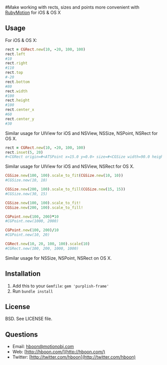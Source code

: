 #Make working with rects, sizes and points more convenient with [RubyMotion](http://rubymotion.com) for iOS & OS X

Usage
---
For iOS & OS X:

```ruby
rect = CGRect.new(10, -20, 100, 100)
rect.left
#10
rect.right
#110
rect.top
#-20
rect.bottom
#80
rect.width
#100
rect.height
#100
rect.center_x
#60
rect.center_y
#30
```

Similar usage for UIView for iOS and NSView, NSSize, NSPoint, NSRect for OS X.

```ruby
rect = CGRect.new(10, -20, 100, 100)
rect.inset(5, 20)
#<CGRect origin=#<ATSPoint x=15.0 y=0.0> size=#<CGSize width=90.0 height=60.0>>
```
Similar usage for UIView for iOS and NSView, NSRect for OS X.

```ruby
CGSize.new(100, 100).scale_to_fit(CGSize.new(10, 10))
#CGSize.new(10, 10)

CGSize.new(200, 100).scale_to_fill(CGSize.new(15, 15))
#CGSize.new(30, 15)

CGSize.new(100, 100).scale_to_fit!
CGSize.new(200, 100).scale_to_fill!

CGPoint.new(100, 200)*10
#CGPoint.new(1000, 2000)

CGPoint.new(100, 200)/10
#CGPoint.new(10, 20)

CGRect.new(10, 20, 100, 100).scale(10)
#CGRect.new(100, 200, 1000, 1000)
```

Similar usage for NSSize, NSPoint, NSRect on OS X.

Installation
---
1. Add this to your `Gemfile`: `gem 'purplish-frame'`
2. Run `bundle install`

License
---
BSD. See LICENSE file.

Questions
---
* Email: [hboon@motionobj.com](mailto:hboon@motionobj.com)
* Web: [http://hboon.com/](http://hboon.com/)
* Twitter: [http://twitter.com/hboon](http://twitter.com/hboon)
